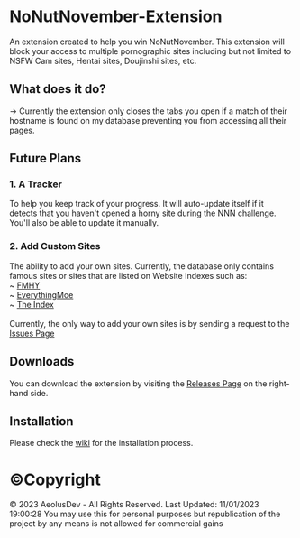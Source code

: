 # NoNutNovember-Extension

An extension created to help you win NoNutNovember. This extension will block your access to multiple pornographic sites including but not limited to NSFW Cam sites, Hentai sites, Doujinshi sites, etc.

## What does it do?
-> Currently the extension only closes the tabs you open if a match of their hostname is found on my database preventing you from accessing all their pages.

## Future Plans
  ### 1. A Tracker
  To help you keep track of your progress. It will auto-update itself if it detects that you haven't opened a horny site during the NNN challenge. You'll also be able to           update it manually. 

  ### 2. Add Custom Sites
  The ability to add your own sites. Currently, the database only contains famous sites or sites that are listed on Website Indexes such as:
  <br>
    ~ [FMHY](https://fmhy.pages.dev/nsfwpiracy/)
    <br>
    ~ [EverythingMoe](https://everythingmoe.com/)
    <br>
    ~ [The Index](https://theindex.moe/)
    <br>
    <br>
    Currently, the only way to add your own sites is by sending a request to the [Issues Page](https://github.com/AeolusDev/NoNutNovember-Extension/issues?q=is%3Aissue+is%3Aopen+sort%3Aupdated-desc)

## Downloads
You can download the extension by visiting the [Releases Page](https://github.com/AeolusDev/NoNutNovember-Extension/releases) on the right-hand side.

## Installation
Please check the [wiki](https://github.com/AeolusDev/NoNutNovember-Extension/wiki) for the installation process.

# ©Copyright
© 2023 AeolusDev - All Rights Reserved.
Last Updated: 11/01/2023 19:00:28
You may use this for personal purposes but republication of the project by any means is not allowed for commercial gains
